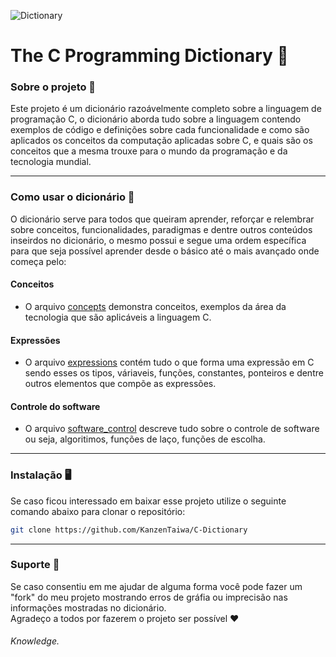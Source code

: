 ![Dictionary](./assets/Book-US_EN.png)  

# The C Programming Dictionary 📘

### Sobre o projeto 📃 
 Este projeto é um dicionário razoávelmente completo sobre a linguagem de programação C, o dicionário aborda tudo sobre a linguagem contendo
exemplos de código e definições sobre cada funcionalidade e como são aplicados os conceitos da computação aplicadas sobre C,
e quais são os conceitos que a mesma trouxe para o mundo da programação e da tecnologia mundial.
___

### Como usar o dicionário 📖
 O dicionário serve para todos que queiram aprender, reforçar e relembrar sobre conceitos, funcionalidades, paradigmas e dentre outros conteúdos inseirdos
no dicionário, o mesmo possui e segue uma ordem específica para que seja possível aprender desde o básico até o mais avançado onde começa pelo:
 
#### Conceitos
 - O arquivo [concepts](./concepts.md) demonstra conceitos, exemplos da área da tecnologia que são aplicáveis a linguagem C.

#### Expressões
 - O arquivo [expressions](./expressions.md) contém tudo o que forma uma expressão em C sendo esses os tipos, váriaveis, funções, constantes, ponteiros
e dentre outros elementos que compõe as expressões.
 
#### Controle do software
 - O arquivo [software_control](./softcontrol.md) descreve tudo sobre o controle de software ou seja, algoritimos, funções de laço, funções de escolha.
___

### Instalação 🖥️
 Se caso ficou interessado em baixar esse projeto utilize o seguinte comando abaixo para clonar o repositório:

```sh
git clone https://github.com/KanzenTaiwa/C-Dictionary
```
___

### Suporte 💪

 Se caso consentiu em me ajudar de alguma forma você pode fazer um "fork" do meu projeto mostrando erros de gráfia ou imprecisão nas informações
mostradas no dicionário.  
 Agradeço a todos por fazerem o projeto ser possível ❤️

###### Knowledge.
